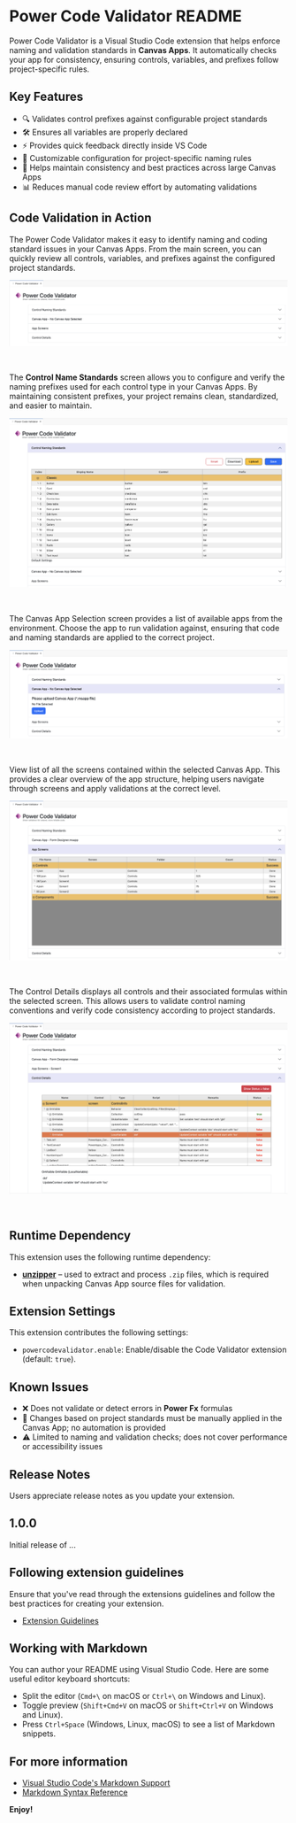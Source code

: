 # Power Code Validator README

Power Code Validator is a Visual Studio Code extension that helps enforce naming and validation standards in **Canvas Apps**. It automatically checks your app for consistency, ensuring controls, variables, and prefixes follow project-specific rules.

## Key Features
- 🔍 Validates control prefixes against configurable project standards
- 🛠 Ensures all variables are properly declared
- ⚡ Provides quick feedback directly inside VS Code
- 📂 Customizable configuration for project-specific naming rules
- 🚀 Helps maintain consistency and best practices across large Canvas Apps
- 📊 Reduces manual code review effort by automating validations 


## Code Validation in Action

The Power Code Validator makes it easy to identify naming and coding standard issues in your Canvas Apps.  From the main screen, you can quickly review all controls, variables, and prefixes against the configured project standards.

![initialscreen](images/screen1.png)

<br>

The **Control Name Standards** screen allows you to configure and verify the naming prefixes used for each control type in your Canvas Apps.  By maintaining consistent prefixes, your project remains clean, standardized, and easier to maintain.
 
![Control Name Standards](images/screen2.png)

<br>

The Canvas App Selection screen provides a list of available apps from the environment. Choose the app to run validation against, ensuring that code and naming standards are applied to the correct project.

![Canvas App Selection](images/screen3.png)

<br>

View list of all the screens contained within the selected Canvas App.  This provides a clear overview of the app structure, helping users navigate through screens and apply validations at the correct level.

![App Screens](images/screen4.png)

<br>

The Control Details displays all controls and their associated formulas within the selected screen.  This allows users to validate control naming conventions and verify code consistency according to project standards.

![Control Details](images/screen5.png)

<br>


## Runtime Dependency

This extension uses the following runtime dependency:

- **[unzipper](https://www.npmjs.com/package/unzipper)** – used to extract and process `.zip` files, which is required when unpacking Canvas App source files for validation.


## Extension Settings

This extension contributes the following settings:

* `powercodevalidator.enable`: Enable/disable the Code Validator extension (default: `true`).


## Known Issues

- ❌ Does not validate or detect errors in **Power Fx** formulas
- 🔄 Changes based on project standards must be manually applied in the Canvas App; no automation is provided
- ⚠️ Limited to naming and validation checks; does not cover performance or accessibility issues


## Release Notes

Users appreciate release notes as you update your extension.


## 1.0.0

Initial release of ...


## Following extension guidelines

Ensure that you've read through the extensions guidelines and follow the best practices for creating your extension.

* [Extension Guidelines](https://code.visualstudio.com/api/references/extension-guidelines)

## Working with Markdown

You can author your README using Visual Studio Code. Here are some useful editor keyboard shortcuts:

* Split the editor (`Cmd+\` on macOS or `Ctrl+\` on Windows and Linux).
* Toggle preview (`Shift+Cmd+V` on macOS or `Shift+Ctrl+V` on Windows and Linux).
* Press `Ctrl+Space` (Windows, Linux, macOS) to see a list of Markdown snippets.

## For more information

* [Visual Studio Code's Markdown Support](http://code.visualstudio.com/docs/languages/markdown)
* [Markdown Syntax Reference](https://help.github.com/articles/markdown-basics/)

**Enjoy!**
